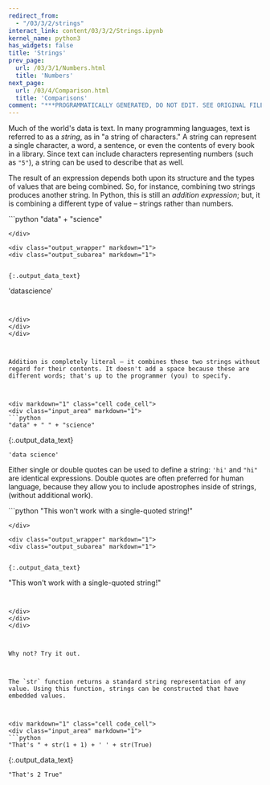 ```yaml
---
redirect_from:
  - "/03/3/2/strings"
interact_link: content/03/3/2/Strings.ipynb
kernel_name: python3
has_widgets: false
title: 'Strings'
prev_page:
  url: /03/3/1/Numbers.html
  title: 'Numbers'
next_page:
  url: /03/4/Comparison.html
  title: 'Comparisons'
comment: "***PROGRAMMATICALLY GENERATED, DO NOT EDIT. SEE ORIGINAL FILES IN /content***"
---
```

Much of the world's data is text. In many programming languages, text is referred to as a *string*, as in "a string of characters." A string can represent a single character, a word, a sentence, or even the contents of every book in a library. Since text can include characters representing numbers (such as `"5"`), a string can be used to describe that as well.

The result of an expression depends both upon its structure and the types of values that are being combined. So, for instance, combining two strings produces another string. In Python, this is still an *addition expression*; but, it is combining a different type of value – strings rather than numbers.



<div markdown="1" class="cell code_cell">
<div class="input_area" markdown="1">
```python
"data" + "science"

```
</div>

<div class="output_wrapper" markdown="1">
<div class="output_subarea" markdown="1">


{:.output_data_text}
```
'datascience'
```


</div>
</div>
</div>



Addition is completely literal – it combines these two strings without regard for their contents. It doesn't add a space because these are different words; that's up to the programmer (you) to specify.



<div markdown="1" class="cell code_cell">
<div class="input_area" markdown="1">
```python
"data" + " " + "science"

```
</div>

<div class="output_wrapper" markdown="1">
<div class="output_subarea" markdown="1">


{:.output_data_text}
```
'data science'
```


</div>
</div>
</div>



Either single or double quotes can be used to define a string: `'hi'` and `"hi"` are identical expressions. Double quotes are often preferred for human language, because they allow you to include apostrophes inside of strings, (without additional work).



<div markdown="1" class="cell code_cell">
<div class="input_area" markdown="1">
```python
"This won't work with a single-quoted string!"

```
</div>

<div class="output_wrapper" markdown="1">
<div class="output_subarea" markdown="1">


{:.output_data_text}
```
"This won't work with a single-quoted string!"
```


</div>
</div>
</div>



Why not? Try it out.



The `str` function returns a standard string representation of any value. Using this function, strings can be constructed that have embedded values.



<div markdown="1" class="cell code_cell">
<div class="input_area" markdown="1">
```python
"That's " + str(1 + 1) + ' ' + str(True)

```
</div>

<div class="output_wrapper" markdown="1">
<div class="output_subarea" markdown="1">


{:.output_data_text}
```
"That's 2 True"
```


</div>
</div>
</div>

